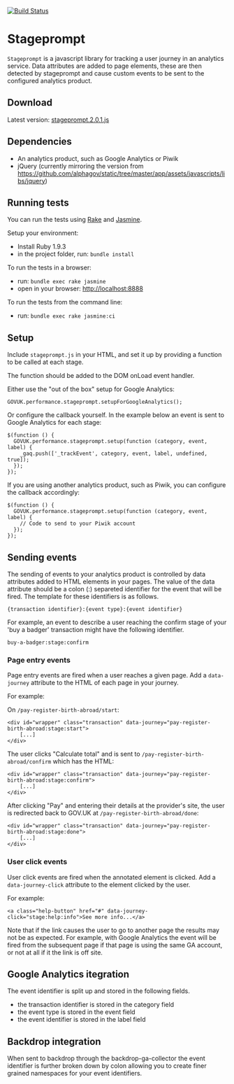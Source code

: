 [![Build Status](https://travis-ci.org/alphagov/stageprompt.png?branch=master)](https://travis-ci.org/alphagov/stageprompt?branch=master)

# Stageprompt

`Stageprompt` is a javascript library for tracking a user journey in an
analytics service. Data attributes are added to page elements, these are then
detected by stageprompt and cause custom events to be sent to the configured
analytics product.

## Download

Latest version: [stageprompt.2.0.1.js](https://github.com/alphagov/stageprompt/releases/2.0.1/2460/stageprompt.2.0.1.js)

## Dependencies

- An analytics product, such as Google Analytics or Piwik
- jQuery (currently mirroring the version from https://github.com/alphagov/static/tree/master/app/assets/javascripts/libs/jquery)

## Running tests

You can run the tests using [Rake](http://rake.rubyforge.org/) and [Jasmine](http://pivotal.github.io/jasmine/). 

Setup your environment:
 
* Install Ruby 1.9.3
* in the project folder, run: `bundle install`

To run the tests in a browser:

* run: `bundle exec rake jasmine`
* open in your browser: [http://localhost:8888](http://localhost:8888)

To run the tests from the command line:

* run: `bundle exec rake jasmine:ci`

## Setup

Include `stageprompt.js` in your HTML, and set it up by providing a function
to be called at each stage.

The function should be added to the DOM onLoad event handler.

Either use the "out of the box" setup for Google Analytics:

    GOVUK.performance.stageprompt.setupForGoogleAnalytics();

Or configure the callback yourself. In the example below an event is sent to
Google Analytics for each stage:

    $(function () {
      GOVUK.performance.stageprompt.setup(function (category, event, label) {
        _gaq.push(['_trackEvent', category, event, label, undefined, true]);
      });
    });

If you are using another analytics product, such as Piwik, you can configure the callback accordingly:

    $(function () {
      GOVUK.performance.stageprompt.setup(function (category, event, label) {
        // Code to send to your Piwik account
      });
    });

## Sending events

The sending of events to your analytics product is controlled by data attributes
added to HTML elements in your pages. The value of the data attribute should
be a colon (:) separeted identifier for the event that will be fired. The
template for these identifiers is as follows.

```
{transaction identifier}:{event type}:{event identifier}
```

For example, an event to describe a user reaching the confirm stage of your
'buy a badger' transaction might have the following identifier.

```
buy-a-badger:stage:confirm
```

### Page entry events

Page entry events are fired when a user reaches a given page. Add a
`data-journey` attribute to the HTML of each page in your journey.

For example:

On `/pay-register-birth-abroad/start`:

    <div id="wrapper" class="transaction" data-journey="pay-register-birth-abroad:stage:start">
        [...]
    </div>

The user clicks "Calculate total" and is sent to `/pay-register-birth-abroad/confirm` which has the HTML:

    <div id="wrapper" class="transaction" data-journey="pay-register-birth-abroad:stage:confirm">
        [...]
    </div>

After clicking "Pay" and entering their details at the provider's site, the
user is redirected back to GOV.UK at `/pay-register-birth-abroad/done`:

    <div id="wrapper" class="transaction" data-journey="pay-register-birth-abroad:stage:done">
        [...]
    </div>

### User click events

User click events are fired when the annotated element is clicked. Add a 
`data-journey-click` attribute to the element clicked by the user.

For example:

    <a class="help-button" href="#" data-journey-click="stage:help:info">See more info...</a>

Note that if the link causes the user to go to another page the results may not
be as expected. For example, with Google Analytics the event will be fired from
the subsequent page if that page is using the same GA account, or not at all
if it the link is off site.

## Google Analytics itegration

The event identifier is split up and stored in the following fields.

- the transaction identifier is stored in the category field
- the event type is stored in the event field
- the event identifier is stored in the label field

## Backdrop integration

When sent to backdrop through the backdrop-ga-collector the event identifier
is further broken down by colon allowing you to create finer grained namespaces
for your event identifiers.
